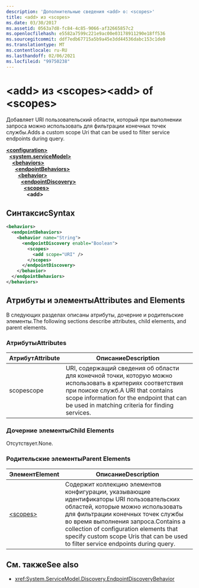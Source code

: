 ```yaml
---
description: 'Дополнительные сведения <add> о: <scopes>'
title: <add> из <scopes>
ms.date: 03/30/2017
ms.assetid: 0563a7d8-fc84-4c85-9066-af32665857c2
ms.openlocfilehash: e5582a7599c221e9ac00e03178911290e18ff536
ms.sourcegitcommit: ddf7edb67715a5b9a45e3dd44536dabc153c1de0
ms.translationtype: MT
ms.contentlocale: ru-RU
ms.lasthandoff: 02/06/2021
ms.locfileid: "99750238"
---
```

# <a name="add-of-scopes"></a><span data-ttu-id="d6fbb-103">\<add> из \<scopes></span><span class="sxs-lookup"><span data-stu-id="d6fbb-103">\<add> of \<scopes></span></span>

<span data-ttu-id="d6fbb-104">Добавляет URI пользовательский области, который при выполнении запроса можно использовать для фильтрации конечных точек службы.</span><span class="sxs-lookup"><span data-stu-id="d6fbb-104">Adds a custom scope Uri that can be used to filter service endpoints during query.</span></span>  
  
[**\<configuration>**](../configuration-element.md)\
&nbsp;&nbsp;[**\<system.serviceModel>**](system-servicemodel.md)\
&nbsp;&nbsp;&nbsp;&nbsp;[**\<behaviors>**](behaviors.md)\
&nbsp;&nbsp;&nbsp;&nbsp;&nbsp;&nbsp;[**\<endpointBehaviors>**](endpointbehaviors.md)\
&nbsp;&nbsp;&nbsp;&nbsp;&nbsp;&nbsp;&nbsp;&nbsp;[**\<behavior>**](behavior-of-endpointbehaviors.md)\
&nbsp;&nbsp;&nbsp;&nbsp;&nbsp;&nbsp;&nbsp;&nbsp;&nbsp;&nbsp;[**\<endpointDiscovery>**](endpointdiscovery.md)\
&nbsp;&nbsp;&nbsp;&nbsp;&nbsp;&nbsp;&nbsp;&nbsp;&nbsp;&nbsp;&nbsp;&nbsp;[**\<scopes>**](scopes.md)\
&nbsp;&nbsp;&nbsp;&nbsp;&nbsp;&nbsp;&nbsp;&nbsp;&nbsp;&nbsp;&nbsp;&nbsp;&nbsp;&nbsp;**\<add>**  
  
## <a name="syntax"></a><span data-ttu-id="d6fbb-105">Синтаксис</span><span class="sxs-lookup"><span data-stu-id="d6fbb-105">Syntax</span></span>  
  
```xml  
<behaviors>
  <endpointBehaviors>
    <behavior name="String">
      <endpointDiscovery enable="Boolean">
        <scopes>
          <add scope="URI" />
        </scopes>
      </endpointDiscovery>
    </behavior>
  </endpointBehaviors>
</behaviors>
```  
  
## <a name="attributes-and-elements"></a><span data-ttu-id="d6fbb-106">Атрибуты и элементы</span><span class="sxs-lookup"><span data-stu-id="d6fbb-106">Attributes and Elements</span></span>  

 <span data-ttu-id="d6fbb-107">В следующих разделах описаны атрибуты, дочерние и родительские элементы.</span><span class="sxs-lookup"><span data-stu-id="d6fbb-107">The following sections describe attributes, child elements, and parent elements.</span></span>  
  
### <a name="attributes"></a><span data-ttu-id="d6fbb-108">Атрибуты</span><span class="sxs-lookup"><span data-stu-id="d6fbb-108">Attributes</span></span>  
  
|<span data-ttu-id="d6fbb-109">Атрибут</span><span class="sxs-lookup"><span data-stu-id="d6fbb-109">Attribute</span></span>|<span data-ttu-id="d6fbb-110">Описание</span><span class="sxs-lookup"><span data-stu-id="d6fbb-110">Description</span></span>|  
|---------------|-----------------|  
|<span data-ttu-id="d6fbb-111">scope</span><span class="sxs-lookup"><span data-stu-id="d6fbb-111">scope</span></span>|<span data-ttu-id="d6fbb-112">URI, содержащий сведения об области для конечной точки, которую можно использовать в критериях соответствия при поиске служб.</span><span class="sxs-lookup"><span data-stu-id="d6fbb-112">A URI that contains scope information for the endpoint that can be used in matching criteria for finding services.</span></span>|  
  
### <a name="child-elements"></a><span data-ttu-id="d6fbb-113">Дочерние элементы</span><span class="sxs-lookup"><span data-stu-id="d6fbb-113">Child Elements</span></span>  

 <span data-ttu-id="d6fbb-114">Отсутствует.</span><span class="sxs-lookup"><span data-stu-id="d6fbb-114">None.</span></span>  
  
### <a name="parent-elements"></a><span data-ttu-id="d6fbb-115">Родительские элементы</span><span class="sxs-lookup"><span data-stu-id="d6fbb-115">Parent Elements</span></span>  
  
|<span data-ttu-id="d6fbb-116">Элемент</span><span class="sxs-lookup"><span data-stu-id="d6fbb-116">Element</span></span>|<span data-ttu-id="d6fbb-117">Описание</span><span class="sxs-lookup"><span data-stu-id="d6fbb-117">Description</span></span>|  
|-------------|-----------------|  
|[\<scopes>](scopes.md)|<span data-ttu-id="d6fbb-118">Содержит коллекцию элементов конфигурации, указывающие идентификаторы URI пользовательских областей, которые можно использовать для фильтрации конечных точек службы во время выполнения запроса.</span><span class="sxs-lookup"><span data-stu-id="d6fbb-118">Contains a collection of configuration elements that specify custom scope Uris that can be used to filter service endpoints during query.</span></span>|  
  
## <a name="see-also"></a><span data-ttu-id="d6fbb-119">См. также</span><span class="sxs-lookup"><span data-stu-id="d6fbb-119">See also</span></span>

- <xref:System.ServiceModel.Discovery.EndpointDiscoveryBehavior>
